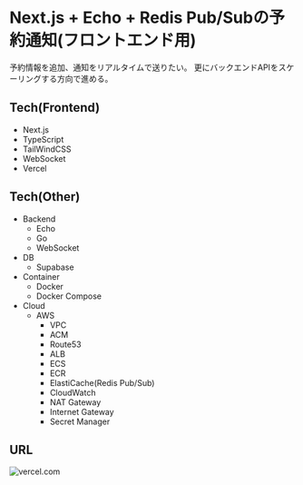 # Next.js + Echo + Redis Pub/Subの予約通知(フロントエンド用)

予約情報を追加、通知をリアルタイムで送りたい。 
更にバックエンドAPIをスケーリングする方向で進める。

## Tech(Frontend)

- Next.js
- TypeScript
- TailWindCSS
- WebSocket
- Vercel

## Tech(Other)

- Backend
  - Echo
  - Go
  - WebSocket
- DB
  - Supabase
- Container
  - Docker
  - Docker Compose
- Cloud
  - AWS
    - VPC
    - ACM
    - Route53
    - ALB
    - ECS
    - ECR
    - ElastiCache(Redis Pub/Sub)
    - CloudWatch
    - NAT Gateway
    - Internet Gateway
    - Secret Manager

## URL

![vercel.com](https://vercel.com/)